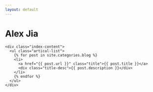 ```yaml
---
layout: default
---
```


<body>
  <div class="index-wrapper">
    <div class="aside">
      <div class="info-card">
        <h1>Alex Jia</h1>
      </div>
      <div id="particles-js"></div>
    </div>

    <div class="index-content">
      <ul class="artical-list">
        {% for post in site.categories.blog %}
        <li>
          <a href="{{ post.url }}" class="title">{{ post.title }}</a>
          <div class="title-desc">{{ post.description }}</div>
        </li>
        {% endfor %}
      </ul>
    </div>
  </div>
  <script id="dsq-count-scr" src="//jiazhe0909-github.disqus.com/count.js"async></script>
</body>
